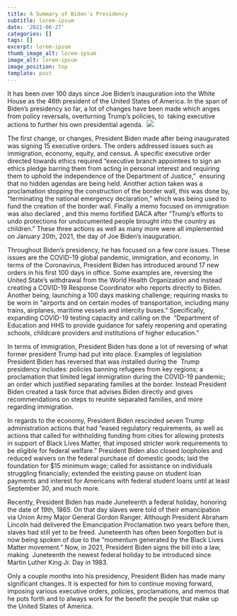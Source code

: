 ```yaml
---
title: A Summary of Biden's Presidency
subtitle: lorem-ipsum
date: '2021-06-27'
categories: []
tags: []
excerpt: lorem-ipsum
thumb_image_alt: lorem-ipsum
image_alt: lorem-ipsum
image_position: top
template: post
---
```

It has been over 100 days since Joe Biden’s inauguration into the White House as the 46th president of the United States of America. In the span of Biden’s presidency so far, a lot of changes have been made which anges from policy reversals, overturning Trump’s policies, to  taking executive actions to further his own presidential agenda. 
![](https://lh5.googleusercontent.com/Qggii2BrOFZDSonC2E1W5I7rC348zPHPrPJVADx2vSwS2jNHpSKfj17LJoYHklb3oCa3l0OS4b4QfDg3XUdXLhSyqHWUqzDt5njwOZFgiYW3Wz3d-a8Dnc8apxBMkjaH_zSNigQT)

The first change, or changes, President Biden made after being inaugurated was signing 15 executive orders. The orders addressed issues such as immigration, economy, equity, and census. A specific executive order directed towards ethics required “executive branch appointees to sign an ethics pledge barring them from acting in personal interest and requiring them to uphold the independence of the Department of Justice,”  ensuring that no hidden agendas are being held. Another action taken was a proclamation stopping the construction of the border wall, this was done by, “terminating the national emergency declaration,” which was being used to fund the creation of the border wall. Finally a memo focused on immigration was also declared , and this memo fortified DACA after “Trump’s efforts to undo protections for undocumented people brought into the country as children.” These three actions as well as many more were all implemented on January 20th, 2021, the day of Joe Biden’s inauguration. 

Throughout Biden’s presidency, he has focused on a few core issues. These issues are the COVID-19 global pandemic, immigration, and economy. In terms of the Coronavirus, President Biden has introduced around 17 new orders in his first 100 days in office. Some examples are, reversing the United State’s withdrawal from the World Health Organization and instead creating a COVID-19 Response Coordinator who reports directly to Biden. Another being, launching a 100 days masking challenge; requiring masks to be worn in “airports and on certain modes of transportation, including many trains, airplanes, maritime vessels and intercity buses.” Specifically, expanding COVID-19 testing capacity and calling on the  “Department of Education and HHS to provide guidance for safely reopening and operating schools, childcare providers and institutions of higher education.”

In terms of immigration, President Biden has done a lot of reversing of what former president Trump had put into place. Examples of legislation President Biden has reversed that was installed during the  Trump presidency includes: policies banning refugees from key regions; a proclamation that limited legal immigration during the COVID-19 pandemic; an order which justified separating families at the border. Instead President Biden created a task force that advises Biden directly and gives recommendations on steps to reunite separated families, and more regarding immigration. 

In regards to the economy, President Biden rescinded seven Trump administration actions that had “eased regulatory requirements, as well as actions that called for withholding funding from cities for allowing protests in support of Black Lives Matter, that imposed stricter work requirements to be eligible for federal welfare.” President Biden also closed loopholes and reduced waivers on the federal purchase of domestic goods; laid the foundation for $15 minimum wage; called for assistance on individuals struggling financially; extended the existing pause on student loan payments and interest for Americans with federal student loans until at least September 30, and much more. 

Recently, President Biden has made Juneteenth a federal holiday, honoring the date of 19th, 1865. On that day slaves were told of their emancipation via Union Army Major General Gordon Ranger. Although President Abraham Lincoln had delivered the Emancipation Proclamation two years before then, slaves had still yet to be freed. Juneteenth has often been forgotten but is now being spoken of due to the “momentum generated by the Black Lives Matter movement.” Now, in 2021, President Biden signs the bill into a law, making  Juneteenth the newest federal holiday to be introduced since Martin Luther King Jr. Day in 1983.

Only a couple months into his presidency, President Biden has made many significant changes. It is expected for him to continue moving forward, imposing various executive orders, policies, proclamations, and memos that he puts forth and to always work for the benefit the people that make up  the United States of America. 
